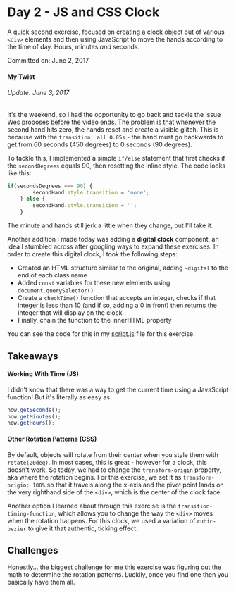 # Day 2 - JS and CSS Clock
A quick second exercise, focused on creating a clock object out of various ```<div>``` elements and then using JavaScript to move the hands according to the time of day. Hours, minutes _and_ seconds.

Committed on: June 2, 2017

#### My Twist
###### Update: June 3, 2017
It's the weekend, so I had the opportunity to go back and tackle the issue Wes proposes before the video ends. The problem is that whenever the second hand hits zero, the hands reset and create a visible glitch. This is because with the ```transition: all 0.05s``` - the hand must go backwards to get from 60 seconds (450 degrees) to 0 seconds (90 degrees).

To tackle this, I implemented a simple ```if/else``` statement that first checks if the ```secondDegrees``` equals 90, then resetting the inline style. The code looks like this:

``` javascript
if(secondsDegrees === 90) {
        secondHand.style.transition = 'none';
    } else {
        secondHand.style.transition = '';
    }
```

The minute and hands still jerk a little when they change, but I'll take it.

Another addition I made today was adding a **digital clock** component, an idea I stumbled across after googling ways to expand these exercises. In order to create this digital clock, I took the following steps:

* Created an HTML structure similar to the original, adding ```-digital``` to the end of each class name
* Added ```const``` variables for these new elements using ```document.querySelector()```
* Create a ```checkTime()``` function that accepts an integer, checks if that integer is less than 10 (and if so, adding a 0 in front) then returns the integer that will display on the clock
* Finally, chain the function to the innerHTML property

You can see the code for this in my [script.js](https://github.com/stranskycaro/JavaScript30/blob/master/Challenges/02%20-%20JS%20and%20CSS%20Clock/script.js) file for this exercise.

## Takeaways

#### Working With Time (JS)
I didn't know that there was a way to get the current time using a JavaScript function! But it's literally as easy as:
``` javascript
now.getSeconds();
now.getMinutes();
now.getHours();
```

#### Other Rotation Patterns (CSS)
By default, objects will rotate from their center when you style them with ```rotate(20deg)```. In most cases, this is great - however for a clock, this doesn't work. So today, we had to change the ```transform-origin``` property, aka where the rotation begins.  For this exercise, we set it as ```transform-origin: 100%``` so that it travels along the x-axis and the pivot point lands on the very righthand side of the ```<div>```, which is the center of the clock face.

Another option I learned about through this exercise is the ```transition-timing-function```, which allows you to change the way the ```<div>``` moves when the rotation happens. For this clock, we used a variation of ```cubic-bezier``` to give it that authentic, ticking effect.

## Challenges
Honestly... the biggest challenge for me this exercise was figuring out the math to determine the rotation patterns. Luckily, once you find one then you basically have them all.  
